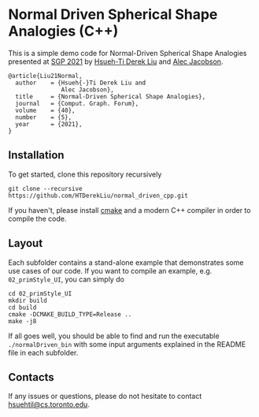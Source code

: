 # Normal Driven Spherical Shape Analogies (C++)

This is a simple demo code for Normal-Driven Spherical Shape Analogies presented at [SGP 2021](https://sgp2021.github.io) by [Hsueh-Ti Derek Liu](https://www.dgp.toronto.edu/~hsuehtil/) and [Alec Jacobson](https://www.cs.toronto.edu/~jacobson/).

```
@article{Liu21Normal,
  author    = {Hsueh{-}Ti Derek Liu and
               Alec Jacobson},
  title     = {Normal-Driven Spherical Shape Analogies},
  journal   = {Comput. Graph. Forum},
  volume    = {40},
  number    = {5},
  year      = {2021},
}
```

## Installation
To get started, clone this repository recursively
```
git clone --recursive https://github.com/HTDerekLiu/normal_driven_cpp.git
```
If you haven't, please install [cmake](https://cmake.org) and a modern C++ compiler in order to compile the code.

## Layout
Each subfolder contains a stand-alone example that demonstrates some use cases of our code. If you want to compile an example, e.g. `02_primStyle_UI`, you can simply do
```
cd 02_primStyle_UI
mkdir build
cd build
cmake -DCMAKE_BUILD_TYPE=Release ..
make -j8
```
If all goes well, you should be able to find and run the executable `./normalDriven_bin` with some input arguments explained in the README file in each subfolder. 

## Contacts
If any issues or questions, please do not hesitate to contact hsuehtil@cs.toronto.edu. 